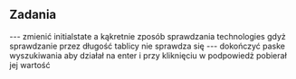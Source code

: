 ## Zadania
--- zmienić initialstate a kąkretnie zposób sprawdzania technologies gdyż sprawdzanie przez długość tablicy nie sprawdza się 
--- dokończyć paske wyszukiwania aby działał na enter i przy kliknięciu w podpowiedż pobierał jej wartość 